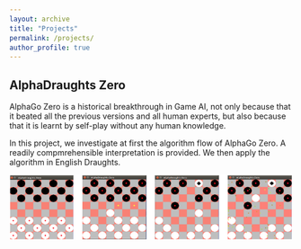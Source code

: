 ```yaml
---
layout: archive
title: "Projects"
permalink: /projects/
author_profile: true
---
```



## AlphaDraughts Zero

AlphaGo Zero is a historical breakthrough in Game AI, not only because that it beated all the previous versions and all human experts, but also because that it is learnt by self-play without any human knowledge.

In this project, we investigate at first the algorithm flow of AlphaGo Zero. A readily compmrehensible interpretation is provided. We then apply the algorithm in English Draughts.

![XXX](/images/alphadraughts_zero.png)










